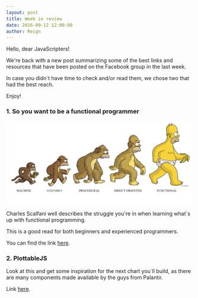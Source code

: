 ```yaml
---
layout: post
title: Week in review
date: 2016-09-12 12:00:00
author: Reign
---
```


Hello, dear JavaScripters!

We're back with a new post summarizing some of the best links
and resources that have been posted on the Facebook group
in the last week.

In case you didn`t have time to check and/or read
them, we chose two that had the best reach.

Enjoy!

### 1. So you want to be a functional programmer

![Be a functional programmer](/img/2016-09-12-week-in-review-img-one.png)

Charles Scalfani well describes the struggle you're
in when learning what`s up with functional programming.

This is a good read for both beginners and experienced programmers.

You can find the link [here](https://medium.com/@cscalfani/so-you-want-to-be-a-functional-programmer-part-1-1f15e387e536#.4w7fmm2k8). 

### 2. PlottableJS

Look at this and get some inspiration for the next
chart you`ll build, as there are many components
made available by the guys from Palantir.

Link [here](http://plottablejs.org/).